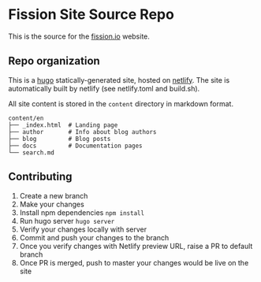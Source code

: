 # Fission Site Source Repo

This is the source for the [fission.io](https://fission.io)
website.

## Repo organization

This is a [hugo](https://gohugo.io) statically-generated site, hosted
on [netlify](https://netlify.com).  The site is automatically built by
netlify (see netlify.toml and build.sh).

All site content is stored in the `content` directory in markdown format.

```text
content/en
├── _index.html  # Landing page
├── author       # Info about blog authors
├── blog         # Blog posts
├── docs         # Documentation pages
└── search.md
```

## Contributing

1. Create a new branch
2. Make your changes
3. Install npm dependencies `npm install`
4. Run hugo server `hugo server`
5. Verify your changes locally with server
6. Commit and push your changes to the branch
7. Once you verify changes with Netlify preview URL, raise a PR to default branch
8. Once PR is merged, push to master your changes would be live on the site
